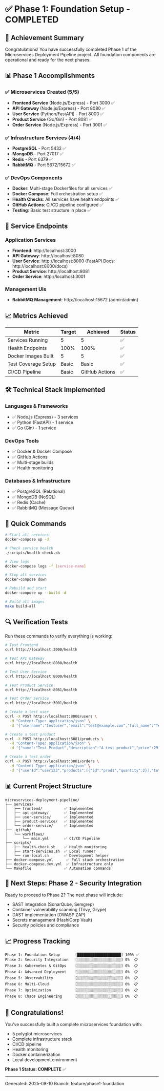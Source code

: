 # ✅ Phase 1: Foundation Setup - COMPLETED

## 🎯 Achievement Summary

Congratulations! You have successfully completed Phase 1 of the Microservices Deployment Pipeline project. All foundation components are operational and ready for the next phases.

## 📊 Phase 1 Accomplishments

### ✅ Microservices Created (5/5)
- **Frontend Service** (Node.js/Express) - Port 3000 ✅
- **API Gateway** (Node.js/Express) - Port 8080 ✅
- **User Service** (Python/FastAPI) - Port 8000 ✅
- **Product Service** (Go/Gin) - Port 8081 ✅
- **Order Service** (Node.js/Express) - Port 3001 ✅

### ✅ Infrastructure Services (4/4)
- **PostgreSQL** - Port 5432 ✅
- **MongoDB** - Port 27017 ✅
- **Redis** - Port 6379 ✅
- **RabbitMQ** - Port 5672/15672 ✅

### ✅ DevOps Components
- **Docker**: Multi-stage Dockerfiles for all services ✅
- **Docker Compose**: Full orchestration setup ✅
- **Health Checks**: All services have health endpoints ✅
- **GitHub Actions**: CI/CD pipeline configured ✅
- **Testing**: Basic test structure in place ✅

## 🔗 Service Endpoints

### Application Services
- **Frontend**: http://localhost:3000
- **API Gateway**: http://localhost:8080
- **User Service**: http://localhost:8000 (FastAPI Docs: http://localhost:8000/docs)
- **Product Service**: http://localhost:8081
- **Order Service**: http://localhost:3001

### Management UIs
- **RabbitMQ Management**: http://localhost:15672 (admin/admin)

## 📈 Metrics Achieved

| Metric | Target | Achieved | Status |
|--------|--------|----------|--------|
| Services Running | 5 | 5 | ✅ |
| Health Endpoints | 100% | 100% | ✅ |
| Docker Images Built | 5 | 5 | ✅ |
| Test Coverage Setup | Basic | Basic | ✅ |
| CI/CD Pipeline | Basic | GitHub Actions | ✅ |

## 🛠️ Technical Stack Implemented

### Languages & Frameworks
- ✅ Node.js (Express) - 3 services
- ✅ Python (FastAPI) - 1 service
- ✅ Go (Gin) - 1 service

### DevOps Tools
- ✅ Docker & Docker Compose
- ✅ GitHub Actions
- ✅ Multi-stage builds
- ✅ Health monitoring

### Databases & Infrastructure
- ✅ PostgreSQL (Relational)
- ✅ MongoDB (NoSQL)
- ✅ Redis (Cache)
- ✅ RabbitMQ (Message Queue)

## 📝 Quick Commands

```bash
# Start all services
docker-compose up -d

# Check service health
./scripts/health-check.sh

# View logs
docker-compose logs -f [service-name]

# Stop all services
docker-compose down

# Rebuild and start
docker-compose up --build -d

# Build all images
make build-all
```

## 🔍 Verification Tests

Run these commands to verify everything is working:

```bash
# Test Frontend
curl http://localhost:3000/health

# Test API Gateway
curl http://localhost:8080/health

# Test User Service
curl http://localhost:8000/health

# Test Product Service
curl http://localhost:8081/health

# Test Order Service
curl http://localhost:3001/health

# Create a test user
curl -X POST http://localhost:8000/users \
  -H "Content-Type: application/json" \
  -d '{"username":"testuser","email":"test@example.com","full_name":"Test User"}'

# Create a test product
curl -X POST http://localhost:8081/products \
  -H "Content-Type: application/json" \
  -d '{"name":"Test Product","description":"A test product","price":29.99,"stock":100}'

# Create a test order
curl -X POST http://localhost:3001/orders \
  -H "Content-Type: application/json" \
  -d '{"userId":"user123","products":[{"id":"prod1","quantity":2}],"totalAmount":59.98}'
```

## 📊 Current Project Structure

```
microservices-deployment-pipeline/
├── services/
│   ├── frontend/          ✅ Implemented
│   ├── api-gateway/       ✅ Implemented
│   ├── user-service/      ✅ Implemented
│   ├── product-service/   ✅ Implemented
│   └── order-service/     ✅ Implemented
├── .github/
│   └── workflows/
│       └── main.yml       ✅ CI/CD Pipeline
├── scripts/
│   ├── health-check.sh    ✅ Health monitoring
│   ├── start-services.sh  ✅ Local runner
│   └── run-local.sh       ✅ Development helper
├── docker-compose.yml      ✅ Full stack orchestration
├── docker-compose.dev.yml  ✅ Infrastructure only
└── Makefile               ✅ Automation commands
```

## 🚀 Next Steps: Phase 2 - Security Integration

Ready to proceed to Phase 2? The next phase will include:
- SAST integration (SonarQube, Semgrep)
- Container vulnerability scanning (Trivy, Grype)
- DAST implementation (OWASP ZAP)
- Secrets management (HashiCorp Vault)
- Security policies and compliance

## 📈 Progress Tracking

```
Phase 1: Foundation Setup       [████████████████████] 100% ✅
Phase 2: Security Integration   [░░░░░░░░░░░░░░░░░░░░] 0%  📋
Phase 3: Kubernetes & GitOps    [░░░░░░░░░░░░░░░░░░░░] 0%  📋
Phase 4: Advanced Deployment    [░░░░░░░░░░░░░░░░░░░░] 0%  📋
Phase 5: Observability          [░░░░░░░░░░░░░░░░░░░░] 0%  📋
Phase 6: Multi-Cloud            [░░░░░░░░░░░░░░░░░░░░] 0%  📋
Phase 7: Optimization           [░░░░░░░░░░░░░░░░░░░░] 0%  📋
Phase 8: Chaos Engineering      [░░░░░░░░░░░░░░░░░░░░] 0%  📋
```

## 🎉 Congratulations!

You've successfully built a complete microservices foundation with:
- 5 polyglot microservices
- Complete infrastructure stack
- CI/CD pipeline
- Health monitoring
- Docker containerization
- Local development environment

**Phase 1 Status: COMPLETE** ✅

---

Generated: 2025-08-10
Branch: feature/phase1-foundation